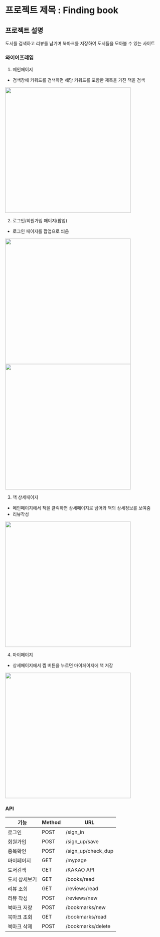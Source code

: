 # 프로젝트 제목 : Finding book

## 프로젝트 설명 
도서를 검색하고 리뷰를 남기며 북마크를 저장하여 도서들을 모아볼 수 있는 사이트

### 와이어프레임

1. 메인페이지
  - 검색창에 키워드를 검색하면 해당 키워드를 포함한 제목을 가진 책을 검색
<img src="https://user-images.githubusercontent.com/51510602/133717933-ce551b01-117f-4478-a0e3-c30d6aa4d7e6.png" width="400" height="400"/>

2. 로그인/회원가입 페이지(팝업)
  - 로그인 페이지를 팝업으로 띄움
<img src="https://user-images.githubusercontent.com/51510602/133717958-93aa4ca5-7a99-447a-a953-c7d3899c568f.png" width="400" height="400"/>

<img src="https://user-images.githubusercontent.com/51510602/133717974-f02675ff-994c-40de-a174-0808f60357f2.png" width="400" height="400"/>

3. 책 상세페이지
  - 메인페이지에서 책을 클릭하면 상세페이지로 넘어와 책의 상세정보를 보여줌
  - 리뷰작성
<img src="https://user-images.githubusercontent.com/51510602/133717980-2861d9a3-0e20-4550-8679-1c90c41f27f6.png" width="400" height="400"/>

4. 마이페이지
  - 상세페이지에서 찜 버튼을 누르면 마이페이지에 책 저장
<img src="https://user-images.githubusercontent.com/51510602/133717993-d03ac5ba-2167-4d9a-b8b5-e8a7c65063d6.png" width="400" height="400"/>

### API
|기능|Method|URL|
|---|---|---|
|로그인|POST|/sign_in|
|회원가입|POST|/sign_up/save|
|중복확인|POST|/sign_up/check_dup|
|마이페이지|GET|/mypage|
|도서검색|GET|/KAKAO API|
|도서 상세보기|GET|/books/read|
|리뷰 조회|GET|/reviews/read|
|리뷰 작성|POST|/reviews/new|
|북마크 저장|POST|/bookmarks/new|
|북마크 조회|GET|/bookmarks/read|
|북마크 삭제|POST|/bookmarks/delete|
